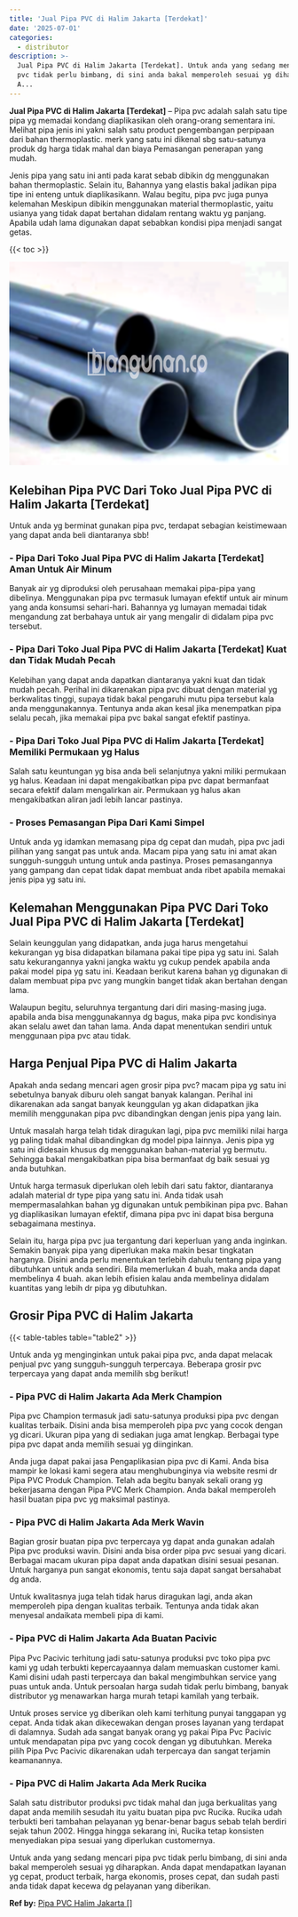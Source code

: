 ```yaml
---
title: 'Jual Pipa PVC di Halim Jakarta [Terdekat]'
date: '2025-07-01'
categories:
  - distributor
description: >-
  Jual Pipa PVC di Halim Jakarta [Terdekat]. Untuk anda yang sedang mencari pipa
  pvc tidak perlu bimbang, di sini anda bakal memperoleh sesuai yg diharapkan.
  A...
---
```


**Jual Pipa PVC di Halim Jakarta \[Terdekat\]** – Pipa pvc adalah salah satu tipe pipa yg memadai kondang diaplikasikan oleh orang-orang sementara ini. Melihat pipa jenis ini yakni salah satu product pengembangan perpipaan dari bahan thermoplastic. merk yang satu ini dikenal sbg satu-satunya produk dg harga tidak mahal dan biaya Pemasangan penerapan yang mudah.

Jenis pipa yang satu ini anti pada karat sebab dibikin dg menggunakan bahan thermoplastic. Selain itu, Bahannya yang elastis bakal jadikan pipa tipe ini enteng untuk diaplikasikann. Walau begitu, pipa pvc juga punya kelemahan Meskipun dibikin menggunakan material thermoplastic, yaitu usianya yang tidak dapat bertahan didalam rentang waktu yg panjang. Apabila udah lama digunakan dapat sebabkan kondisi pipa menjadi sangat getas.

{{< toc >}}

![Jual Pipa PVC di Halim Jakarta [Terdekat]](/images/jaul-pipa-pvc-60.png)

## Kelebihan Pipa PVC Dari Toko Jual Pipa PVC di Halim Jakarta \[Terdekat\]

Untuk anda yg berminat gunakan pipa pvc, terdapat sebagian keistimewaan yang dapat anda beli diantaranya sbb!

### \- Pipa Dari Toko Jual Pipa PVC di Halim Jakarta \[Terdekat\] Aman Untuk Air Minum

Banyak air yg diproduksi oleh perusahaan memakai pipa-pipa yang dibelinya. Menggunakan pipa pvc termasuk lumayan efektif untuk air minum yang anda konsumsi sehari-hari. Bahannya yg lumayan memadai tidak mengandung zat berbahaya untuk air yang mengalir di didalam pipa pvc tersebut.

### \- Pipa Dari Toko Jual Pipa PVC di Halim Jakarta \[Terdekat\] Kuat dan Tidak Mudah Pecah

Kelebihan yang dapat anda dapatkan diantaranya yakni kuat dan tidak mudah pecah. Perihal ini dikarenakan pipa pvc dibuat dengan material yg berkwalitas tinggi, supaya tidak bakal pengaruhi mutu pipa tersebut kala anda menggunakannya. Tentunya anda akan kesal jika menempatkan pipa selalu pecah, jika memakai pipa pvc bakal sangat efektif pastinya.

### \- Pipa Dari Toko Jual Pipa PVC di Halim Jakarta \[Terdekat\] Memiliki Permukaan yg Halus

Salah satu keuntungan yg bisa anda beli selanjutnya yakni miliki permukaan yg halus. Keadaan ini dapat mengakibatkan pipa pvc dapat bermanfaat secara efektif dalam mengalirkan air. Permukaan yg halus akan mengakibatkan aliran jadi lebih lancar pastinya.

### \- Proses Pemasangan Pipa Dari Kami Simpel

Untuk anda yg idamkan memasang pipa dg cepat dan mudah, pipa pvc jadi pilihan yang sangat pas untuk anda. Macam pipa yang satu ini amat akan sungguh-sungguh untung untuk anda pastinya. Proses pemasangannya yang gampang dan cepat tidak dapat membuat anda ribet apabila memakai jenis pipa yg satu ini.

## Kelemahan Menggunakan Pipa PVC Dari Toko Jual Pipa PVC di Halim Jakarta \[Terdekat\]

Selain keunggulan yang didapatkan, anda juga harus mengetahui kekurangan yg bisa didapatkan bilamana pakai tipe pipa yg satu ini. Salah satu kekurangannya yakni jangka waktu yg cukup pendek apabila anda pakai model pipa yg satu ini. Keadaan berikut karena bahan yg digunakan di dalam membuat pipa pvc yang mungkin banget tidak akan bertahan dengan lama.

Walaupun begitu, seluruhnya tergantung dari diri masing-masing juga. apabila anda bisa menggunakannya dg bagus, maka pipa pvc kondisinya akan selalu awet dan tahan lama. Anda dapat menentukan sendiri untuk menggunaan pipa pvc atau tidak.

## Harga Penjual Pipa PVC di Halim Jakarta

Apakah anda sedang mencari agen grosir pipa pvc? macam pipa yg satu ini sebetulnya banyak diburu oleh sangat banyak kalangan. Perihal ini dikarenakan ada sangat banyak keunggulan yg akan didapatkan jika memilih menggunakan pipa pvc dibandingkan dengan jenis pipa yang lain.

Untuk masalah harga telah tidak diragukan lagi, pipa pvc memiliki nilai harga yg paling tidak mahal dibandingkan dg model pipa lainnya. Jenis pipa yg satu ini didesain khusus dg menggunakan bahan-material yg bermutu. Sehingga bakal mengakibatkan pipa bisa bermanfaat dg baik sesuai yg anda butuhkan.

Untuk harga termasuk diperlukan oleh lebih dari satu faktor, diantaranya adalah material dr type pipa yang satu ini. Anda tidak usah mempermasalahkan bahan yg digunakan untuk pembikinan pipa pvc. Bahan yg diaplikasikan lumayan efektif, dimana pipa pvc ini dapat bisa berguna sebagaimana mestinya.

Selain itu, harga pipa pvc jua tergantung dari keperluan yang anda inginkan. Semakin banyak pipa yang diperlukan maka makin besar tingkatan harganya. Disini anda perlu menentukan terlebih dahulu tentang pipa yang dibutuhkan untuk anda sendiri. Bila memerlukan 4 buah, maka anda dapat membelinya 4 buah. akan lebih efisien kalau anda membelinya didalam kuantitas yang lebih dr pipa yg dibutuhkan.

## Grosir Pipa PVC di Halim Jakarta

{{< table-tables table="table2" >}}

Untuk anda yg menginginkan untuk pakai pipa pvc, anda dapat melacak penjual pvc yang sungguh-sungguh terpercaya. Beberapa grosir pvc terpercaya yang dapat anda memilih sbg berikut!

### \- Pipa PVC di Halim Jakarta Ada Merk Champion

Pipa pvc Champion termasuk jadi satu-satunya produksi pipa pvc dengan kualitas terbaik. Disini anda bisa memperoleh pipa pvc yang cocok dengan yg dicari. Ukuran pipa yang di sediakan juga amat lengkap. Berbagai type pipa pvc dapat anda memilih sesuai yg diinginkan.

Anda juga dapat pakai jasa Pengaplikasian pipa pvc di Kami. Anda bisa mampir ke lokasi kami segera atau menghubunginya via website resmi dr Pipa PVC Produk Champion. Telah ada begitu banyak sekali orang yg bekerjasama dengan Pipa PVC Merk Champion. Anda bakal memperoleh hasil buatan pipa pvc yg maksimal pastinya.

### \- Pipa PVC di Halim Jakarta Ada Merk Wavin

Bagian grosir buatan pipa pvc terpercaya yg dapat anda gunakan adalah Pipa pvc produksi wavin. Disini anda bisa order pipa pvc sesuai yang dicari. Berbagai macam ukuran pipa dapat anda dapatkan disini sesuai pesanan. Untuk harganya pun sangat ekonomis, tentu saja dapat sangat bersahabat dg anda.

Untuk kwalitasnya juga telah tidak harus diragukan lagi, anda akan memperoleh pipa dengan kualitas terbaik. Tentunya anda tidak akan menyesal andaikata membeli pipa di kami.

### \- Pipa PVC di Halim Jakarta Ada Buatan Pacivic

Pipa Pvc Pacivic terhitung jadi satu-satunya produksi pvc toko pipa pvc kami yg udah terbukti kepercayaannya dalam memuaskan customer kami. Kami disini udah pasti terpercaya dan bakal mengimbuhkan service yang puas untuk anda. Untuk persoalan harga sudah tidak perlu bimbang, banyak distributor yg menawarkan harga murah tetapi kamilah yang terbaik.

Untuk proses service yg diberikan oleh kami terhitung punyai tanggapan yg cepat. Anda tidak akan dikecewakan dengan proses layanan yang terdapat di dalamnya. Sudah ada sangat banyak orang yg pakai Pipa Pvc Pacivic untuk mendapatan pipa pvc yang cocok dengan yg dibutuhkan. Mereka pilih Pipa Pvc Pacivic dikarenakan udah terpercaya dan sangat terjamin keamanannya.

### \- Pipa PVC di Halim Jakarta Ada Merk Rucika

Salah satu distributor produksi pvc tidak mahal dan juga berkualitas yang dapat anda memilih sesudah itu yaitu buatan pipa pvc Rucika. Rucika udah terbukti beri tambahan pelayanan yg benar-benar bagus sebab telah berdiri sejak tahun 2002. Hingga hingga sekarang ini, Rucika tetap konsisten menyediakan pipa sesuai yang diperlukan customernya.

Untuk anda yang sedang mencari pipa pvc tidak perlu bimbang, di sini anda bakal memperoleh sesuai yg diharapkan. Anda dapat mendapatkan layanan yg cepat, product terbaik, harga ekonomis, proses cepat, dan sudah pasti anda tidak dapat kecewa dg pelayanan yang diberikan.

**Ref by:** [Pipa PVC Halim Jakarta []](https://id.wikipedia.org/wiki/Pipa)
